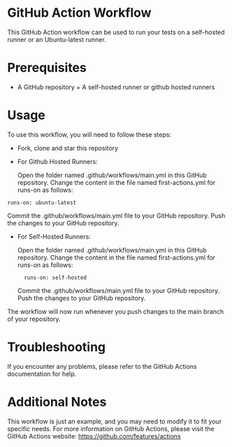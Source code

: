 # GitHub Action Workflow

This GitHub Action workflow can be used to run your tests on a self-hosted runner or an Ubuntu-latest runner.

# Prerequisites

   + A GitHub repository
    + A self-hosted runner or github hosted runners

# Usage

To use this workflow, you will need to follow these steps:

  - Fork, clone and star this repository
   - For Github Hosted Runners:
            
     Open the folder named .github/workflows/main.yml in this GitHub repository. 
         Change the content in the file named first-actions.yml for runs-on as follows:

    runs-on: ubuntu-latest

  Commit the .github/workflows/main.yml file to your GitHub repository.
    Push the changes to your GitHub repository.

- For Self-Hosted Runners:

  Open the folder named .github/workflows/main.yml in this GitHub repository. 
         Change the content in the file named first-actions.yml for runs-on as follows:

        runs-on: self-hosted

    Commit the .github/workflows/main.yml file to your GitHub repository.
    Push the changes to your GitHub repository.

The workflow will now run whenever you push changes to the main branch of your repository.

# Troubleshooting

If you encounter any problems, please refer to the GitHub Actions documentation for help.

# Additional Notes

  This workflow is just an example, and you may need to modify it to fit your specific needs.
    For more information on GitHub Actions, please visit the GitHub Actions website: https://github.com/features/actions
